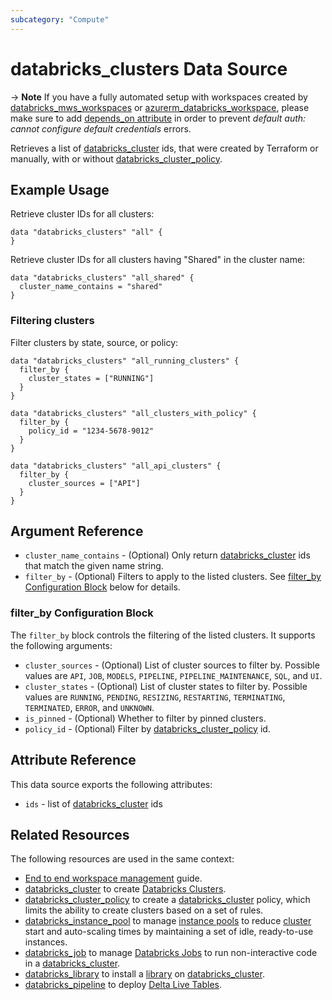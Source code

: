 ```yaml
---
subcategory: "Compute"
---
```

# databricks_clusters Data Source

-> **Note** If you have a fully automated setup with workspaces created by [databricks_mws_workspaces](../resources/mws_workspaces.md) or [azurerm_databricks_workspace](https://registry.terraform.io/providers/hashicorp/azurerm/latest/docs/resources/databricks_workspace), please make sure to add [depends_on attribute](../guides/troubleshooting.md#data-resources-and-authentication-is-not-configured-errors) in order to prevent _default auth: cannot configure default credentials_ errors.

Retrieves a list of [databricks_cluster](../resources/cluster.md#cluster_id) ids, that were created by Terraform or manually, with or without [databricks_cluster_policy](../resources/cluster_policy.md).

## Example Usage

Retrieve cluster IDs for all clusters:

```hcl
data "databricks_clusters" "all" {
}
```

Retrieve cluster IDs for all clusters having "Shared" in the cluster name:

```hcl
data "databricks_clusters" "all_shared" {
  cluster_name_contains = "shared"
}
```

### Filtering clusters

Filter clusters by state, source, or policy:

```hcl
data "databricks_clusters" "all_running_clusters" {
  filter_by {
    cluster_states = ["RUNNING"]
  }
}

data "databricks_clusters" "all_clusters_with_policy" {
  filter_by {
    policy_id = "1234-5678-9012"
  }
}

data "databricks_clusters" "all_api_clusters" {
  filter_by {
    cluster_sources = ["API"]
  }
}
```

## Argument Reference

* `cluster_name_contains` - (Optional) Only return [databricks_cluster](../resources/cluster.md#cluster_id) ids that match the given name string.
* `filter_by` - (Optional) Filters to apply to the listed clusters. See [filter_by Configuration Block](#filter_by-configuration-block) below for details.

### filter_by Configuration Block

The `filter_by` block controls the filtering of the listed clusters. It supports the following arguments:

* `cluster_sources` - (Optional) List of cluster sources to filter by. Possible values are `API`, `JOB`, `MODELS`, `PIPELINE`, `PIPELINE_MAINTENANCE`, `SQL`, and `UI`.
* `cluster_states` - (Optional) List of cluster states to filter by. Possible values are `RUNNING`, `PENDING`, `RESIZING`, `RESTARTING`, `TERMINATING`, `TERMINATED`, `ERROR`, and `UNKNOWN`.
* `is_pinned` - (Optional) Whether to filter by pinned clusters.
* `policy_id` - (Optional) Filter by [databricks_cluster_policy](../resources/cluster_policy.md) id.

## Attribute Reference

This data source exports the following attributes:

* `ids` - list of [databricks_cluster](../resources/cluster.md#cluster_id) ids

## Related Resources

The following resources are used in the same context:

* [End to end workspace management](../guides/workspace-management.md) guide.
* [databricks_cluster](../resources/cluster.md) to create [Databricks Clusters](https://docs.databricks.com/clusters/index.html).
* [databricks_cluster_policy](../resources/cluster_policy.md) to create a [databricks_cluster](../resources/cluster.md) policy, which limits the ability to create clusters based on a set of rules.
* [databricks_instance_pool](../resources/instance_pool.md) to manage [instance pools](https://docs.databricks.com/clusters/instance-pools/index.html) to reduce [cluster](../resources/cluster.md) start and auto-scaling times by maintaining a set of idle, ready-to-use instances.
* [databricks_job](../resources/job.md) to manage [Databricks Jobs](https://docs.databricks.com/jobs.html) to run non-interactive code in a [databricks_cluster](../resources/cluster.md).
* [databricks_library](../resources/library.md) to install a [library](https://docs.databricks.com/libraries/index.html) on [databricks_cluster](../resources/cluster.md).
* [databricks_pipeline](../resources/pipeline.md) to deploy [Delta Live Tables](https://docs.databricks.com/data-engineering/delta-live-tables/index.html).
